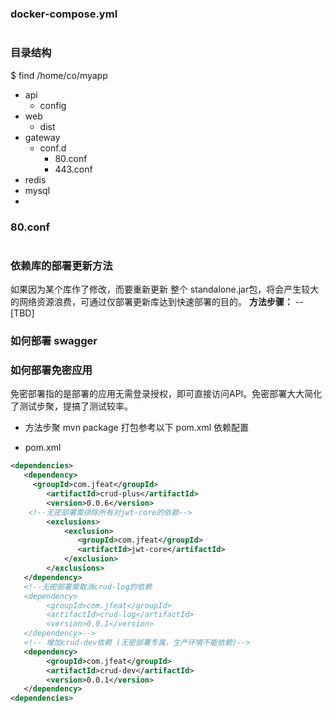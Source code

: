 ### docker-compose.yml
```
```

### 目录结构
$ find /home/co/myapp
 + api
   + config
 + web
   + dist
 + gateway
   + conf.d
     - 80.conf
     - 443.conf
 + redis
 + mysql
 + 

### 80.conf
```
```

### 依赖库的部署更新方法
如果因为某个库作了修改，而要重新更新 整个 standalone.jar包，将会产生较大的网络资源浪费，可通过仅部署更新库达到快速部署的目的。
**方法步骤：**
-- [TBD]

### 如何部署 swagger

### 如何部署免密应用
免密部署指的是部署的应用无需登录授权，即可直接访问API。免密部署大大简化了测试步聚，提搞了测试较率。
- 方法步聚
  mvn package 打包参考以下 pom.xml 依赖配置

+ pom.xml
```xml
<dependencies>
   <dependency>
     <groupId>com.jfeat</groupId>
        <artifactId>crud-plus</artifactId>
        <version>0.0.6</version>
	<!--无密部署需排除所有对jwt-core的依赖-->
        <exclusions>
            <exclusion>
               <groupId>com.jfeat</groupId>
               <artifactId>jwt-core</artifactId>
            </exclusion>
        </exclusions>
   </dependency>
   <!--无密部署需取消crud-log的依赖
   <dependency>
        <groupId>com.jfeat</groupId>
        <artifactId>crud-log</artifactId>
        <version>0.0.1</version>
   </dependency>-->
   <!-- 增加crud-dev依赖 (无密部署专属，生产环境不能依赖)-->
   <dependency>
        <groupId>com.jfeat</groupId>
        <artifactId>crud-dev</artifactId>
        <version>0.0.1</version>
   </dependency>
<dependencies>
```
  
